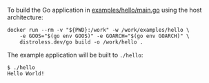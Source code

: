 To build the Go application in [examples/hello/main.go](examples/hello/main.go)
using the host architecture:

```
docker run --rm -v "${PWD}:/work" -w /work/examples/hello \
    -e GOOS="$(go env GOOS)" -e GOARCH="$(go env GOARCH)" \
    distroless.dev/go build -o /work/hello .
```

The example application will be built to `./hello`:
```
$ ./hello
Hello World!
```
